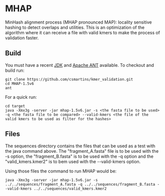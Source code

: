 # MHAP

MinHash alignment process (MHAP pronounced MAP): locality sensitive hashing to detect overlaps and utilities. This is an optimization of the algorithm where it can receive a file with valid kmers to make the process of validation faster.

## Build

You must have a recent  [JDK](http://www.oracle.com/technetwork/java/javase/downloads/jdk8-downloads-2133151.html "JDK") and [Apache ANT](http://ant.apache.org/ "ANT") available. To checkout and build run:

    git clone https://github.com/csmartins/kmer_validation.git
    cd MHAP-1.5v6
    ant
    
For a quick run:

    cd target
    java -Xmx3g -server -jar mhap-1.5v6.jar -s <the fasta file to be used> -q <the fasta file to be compared> --valid-kmers <the file of the valid kmers to be used as filter for the hashes>

## Files

The sequences directory contains the files that can be used as a test with the java command above. The "fragment_A.fasta" file is to be used with the -s option, the "fragment_B.fasta" is to be used with the -q option and the "valid_kmers.kmer2" is to bem used with the --valid-kmers option.

Using those files the command to run MHAP would be:

    java -Xmx3g -server -jar mhap-1.5v6.jar -s ../../sequences/fragment_A.fasta -q ../../sequences/fragment_B.fasta --valid-kmers ../../sequences/valid_kmers.kmer2
